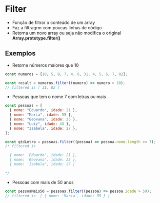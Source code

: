 # Filter

- Função de filtrar o conteúdo de um array
- Faz a filtragrm com poucas linhas de código
- Retorna um novo array ou seja não modifica o original
  **Array.prototype.filter()**

## Exemplos

- Retorne números maiores que 10

```js
const numeros = [10, 5, 8, 7, 4, 6, 31, 4, 5, 6, 7, 82];

const result = numeros.filter((numero) => numero > 10);
// filtered is [ 31, 82 ]
```

- Pessoas que tem o nome 7 com letras ou mais

```js
const pessoas = [
  { nome: "Eduardo", idade: 21 },
  { nome: "Maria", idade: 55 },
  { nome: "Geovana", idade: 25 },
  { nome: "Luiz", idade: 45 },
  { nome: "Isabela", idade: 27 },
];

const qtdLetra = pessoas.filter((pessoa) => pessoa.nome.length >= 7);
/* filtered is 

  { nome: 'Eduardo', idade: 21 },
  { nome: 'Geovana', idade: 25 },
  { nome: 'Isabela', idade: 27 } 

*/
```

- Pessoas com mais de 50 anos

```js
const pessoaMais50 = pessoas.filter((pessoa) => pessoa.idade > 50);
// filtered is  [ { nome: 'Maria', idade: 55 } ]
```
